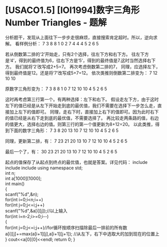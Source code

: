 # [USACO1.5] [IOI1994]数字三角形 Number Triangles - 题解

分析题干，发现从上面往下一步步走很麻烦，直接搜索肯定超时。所以，逆向求解。
看样例分析：
        7 
      3   8 
	8   1   0 
  2   7   4   4 
4   5   2   6   5

若从倒数第二排的‘2’开始走，只有2个选择，往左下方和右下方。
往左下方是‘4’，得到的最终值为6，往右下方是‘5’，得到的最终值是7.这时当然选择右下方。
我们就将‘2’改写成2+5=7。 再次考虑倒数第二排的7，
同理，应选择左下，得到最终值是12。还是将‘7’改写成5+7=12。
依次类推则倒数第二排变为：
7 12 10 10 

原数字三角形变为：
        7 
      3   8 
	8   1   0 
  7   12  10  10 
4   5    2    6   5

这时再考虑第三行第一个。有两种选择：左下和右下。
假设走左下方，由于这时左下的值已经是从左下开始走到底的最优值，我们不需要在选择下一步怎么走，直接加上左下的值即可。
同理，走右下时，直接加上右下的值即可。因为此时右下的值已经是从右下走到底的最优值，不需要选择了。
再比较走两条路的值，右边的值更大，选择右边的值。则第三行的第一个值更新为8+12=20。
以此类推，得到下面的数字三角形：
        7 
      3   8 
	20  13  10 
  7   12  10  10 
4   5    2    6   5

同理，更新第二排，有：
           7 
        23   21 
     20   13   10 
   7   12   10  10 
4    5    2    6    5 

最后一个了，有：
           30 
        23   21 
     20   13   10 
   7   12   10  10 
4    5    2    6    5 

起点的值保存了从起点到终点的最优值，也就是答案。详见代码：
include<iostream> 
include<cstdio> 
include<cmath> 
using namespace std;  
int n;  
int a[1000][1000];  
int main()  
{       
	scanf("%d",&n);  
	for(int i=0;i<n;i++)  
	for(int j=0;j<=i;j++)  
	scanf("%d",&a[i][j]);//以上输入  
	for(int i=n-2;i>=0;i--)   
	{  
 		for(int j=0;j<=i;j++)//for循环按顺序扫描除最后一排前的所有数  
		a[i][j]+=max(a[i+1][j],a[i+1][j+1]); 
        //从左下，右下中选取大的加到现在的位置上 
    } 
    cout<<a[0][0]<<endl; 
    return 0; 
 }

 